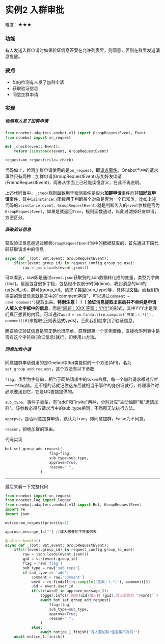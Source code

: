 # 实例2 入群审批

难度：★★★

### 功能

有人发送入群申请时如果验证信息答案在允许列表里，则同意，否则在群里发送消息提醒。

### 要点

- 如何检测有人发了加群申请
- 获取验证信息
- 同意加群申请

### 实现

##### 检测有人发了加群申请

```python
from nonebot.adapters.onebot.v11 import GroupRequestEvent, Event
from nonebot import on_request

def _check(event: Event):
    return isinstance(event, GroupRequestEvent)

request=on_request(rule=_check)
```

代码如上，检测加群申请使用的是`on_request`，即[请求事件](https://github.com/botuniverse/onebot-11/blob/master/event/request.md)。Onebot当中的请求事件只有两种：加群申请(GroupRequestEvent)与加好友申请(FriendRequestEvent)，两者从字面上已经能读懂含义，在此不再说明。

上述代码当中，`_check`规则函数用于检测事件是否为**加群申请**事件而非**加好友申请**事件，其中`isinstance()`函数用于判断某个对象是否为一个已知类，比如上述代码的`isinstance(event, GroupRequestEvent)`就是判断传入的`event`参数是否为`GroupRequestEvent`，如果是就返回`True`，规则函数通过，以此过滤掉好友申请，方便区分。

##### 获取验证信息

获取验证信息是通过解析`GroupRequestEvent`当中的数据获取的，首先通过下段代码获取请求中的信息

```python
async def _(bot: Bot,event: GroupRequestEvent):
    if(str(event.group_id) in request_config.group_to_use):
        raw = json.loads(event.json())
```

可以看到，raw即是通过`event.json`获取到的json数据转化成的变量，类型为字典(Dict)。里面包含很多字段，包括但不仅限于时间(time)、收到消息的bot的qq(self_id)、群号(group_id)、请求子类型(sub_type)等，具体见[文档](https://github.com/botuniverse/onebot-11/blob/master/event/request.md)。而我们所需要的验证信息就是其中的"comment字段"，可以通过`comment = raw['comment']`提取出来。**特别注意！！！验证消息提取出来后并不单纯是申请人填入文字框中的信息**，而是<u>"问题：XXX 答案：YYY"</u>的形式，其中YYY才是我们真正想要的内容。可以通过`word = re.findall(re.compile('答案：(.*)'), comment)[0]`来提取(正则表达式yyds)，至此我们就拿到了验证信息。

而要验证验证信息是否正确也很简单，原理跟第一个实例很像，直接检测列表中是否有这个字符串(验证信息)就行，即使用`in`方法。

##### 同意加群申请

同意加群申请调用的是Onebot中Bot类提供的一个方法(API)，名为`set_group_add_request`，这个方法有以下参数

`flag`，类型为字符串，相当于网络请求中的`token`令牌，每一个加群请求都对应唯一一个flag值。还不懂的话就记住这东西就相当于事件的身份证就行，处理事件时必须要用到它，它是QQ直接提供的。

`sub_type`，事件子类型，有"add"和"invite"两种，分别对应"主动加群"和"邀请加群"。该参数必须与请求当中的sub_type相同，不然那无法执行方法。

`apprpve`，是否同意加群申请，默认为True，即同意加群，False为不同意。

`reason`，拒绝加群的理由。

代码实现

```python
bot.set_group_add_request(
                    flag=flag,
                    sub_type=sub_type,
                    approve=True,
                    reason=" ",
                )
```

------

最后来看一下完整代码

```python
from nonebot import on_request
from nonebot.log import logger
from nonebot.adapters.onebot.v11 import Bot, GroupRequestEvent
import re
import json

notice=on_request(priority=1)

approve_message_1=[""] //填入想要的字符串列表

@notice.handle()
async def _(bot: Bot,event: GroupRequestEvent):
    if(str(event.group_id) in request_config.group_to_use):
        raw = json.loads(event.json())
        gid = str(event.group_id)
        flag = raw['flag']
        sub_type = raw['sub_type']
        if sub_type == 'add':
            comment = raw['comment']
            word = re.findall(re.compile('答案：(.*)'), comment)[0]
            uid = event.user_id
            if(str(word) in approve_message_1):
                logger.info(f'同意{uid}加入群 {gid},验证消息为 “{word}”')
                await bot.set_group_add_request(
                    flag=flag,
                    sub_type=sub_type,
                    approve=True,
                    reason=" ",
                )
            else:
                await notice_1.finish("有人要加群!但答案不对呀!")
    await notice_1.finish()
```

